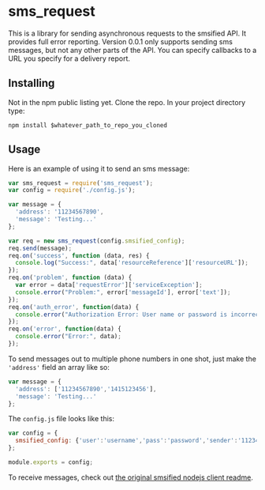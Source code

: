sms_request
===========

This is a library for sending asynchronous requests to the smsified API. It provides full error reporting. Version 0.0.1 only supports sending sms messages, but not any other parts of the API. You can specify callbacks to a URL you specify for a delivery report.

Installing
----------

Not in the npm public listing yet. Clone the repo. In your project directory type:
```
npm install $whatever_path_to_repo_you_cloned
```

Usage
-----

Here is an example of using it to send an sms message:

```js
var sms_request = require('sms_request');
var config = require('./config.js');

var message = {
  'address': '11234567890',
  'message': 'Testing...'
};

var req = new sms_request(config.smsified_config);
req.send(message);
req.on('success', function (data, res) {
  console.log("Success:", data['resourceReference']['resourceURL']);
});
req.on('problem', function (data) {
  var error = data['requestError']['serviceException'];
  console.error("Problem:", error['messageId'], error['text']);
});
req.on('auth_error', function(data) {
  console.error("Authorization Error: User name or password is incorrect.");
});
req.on('error', function(data) {
  console.error("Error:", data);
});
```

To send messages out to multiple phone numbers in one shot, just make the `'address'` field an array like so:
```js
var message = {
  'address': ['11234567890','1415123456'],
  'message': 'Testing...'
};
```

The `config.js` file looks like this:

```js
var config = {
  smsified_config: {'user':'username','pass':'password','sender':'11234567890'}
};

module.exports = config;
```

To receive messages, check out [the original smsified nodejs client readme](https://github.com/smsified/smsified-node/blob/master/README.md).
